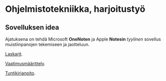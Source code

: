 # Ohjelmistotekniikka, harjoitustyö

## Sovelluksen idea

Ajatuksena on tehdä Microsoft **OneNoten** ja Apple **Notesin** *tyylinen* sovellus muistiinpanojen tekemiseen ja jaotteluun.

[Laskarit](https://github.com/sreimavuo/ot-harjoitustyo/tree/main/laskarit).

[Vaatimusmäärittely](https://github.com/sreimavuo/ot-harjoitustyo/tree/main/dokumentaatio/vaatimusmaarittely.md).

[Tuntikirjanpito](https://github.com/sreimavuo/ot-harjoitustyo/tree/main/dokumentaatio/tuntikirjanpito.md).
